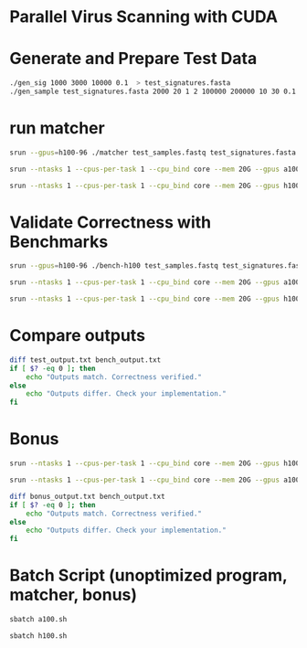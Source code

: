 # Parallel Virus Scanning with CUDA

# Generate and Prepare Test Data
```bash
./gen_sig 1000 3000 10000 0.1  > test_signatures.fasta
./gen_sample test_signatures.fasta 2000 20 1 2 100000 200000 10 30 0.1 > test_samples.fastq
```
# run matcher
```bash
srun --gpus=h100-96 ./matcher test_samples.fastq test_signatures.fasta > test_output.txt
```

```bash
srun --ntasks 1 --cpus-per-task 1 --cpu_bind core --mem 20G --gpus a100-40 --constraint xgph ./matcher test_samples.fastq test_signatures.fasta > test_output.txt
```

```bash
srun --ntasks 1 --cpus-per-task 1 --cpu_bind core --mem 20G --gpus h100-96 --constraint xgpi ./matcher test_samples.fastq test_signatures.fasta > test_output.txt
```

# Validate Correctness with Benchmarks
```bash
srun --gpus=h100-96 ./bench-h100 test_samples.fastq test_signatures.fasta > bench_output.txt
```

```bash
srun --ntasks 1 --cpus-per-task 1 --cpu_bind core --mem 20G --gpus a100-40 --constraint xgph ./bench-a100 test_samples.fastq test_signatures.fasta > bench_output.txt
```

```bash
srun --ntasks 1 --cpus-per-task 1 --cpu_bind core --mem 20G --gpus h100-96 --constraint xgpi ./bench-h100 test_samples.fastq test_signatures.fasta > bench_output.txt
```

# Compare outputs
```bash
diff test_output.txt bench_output.txt
if [ $? -eq 0 ]; then
    echo "Outputs match. Correctness verified."
else
    echo "Outputs differ. Check your implementation."
fi
```

# Bonus
```bash
srun --ntasks 1 --cpus-per-task 1 --cpu_bind core --mem 20G --gpus h100-96 --constraint xgpi ./bonus test_samples.fastq test_signatures.fasta > bonus_output.txt
```

```bash
srun --ntasks 1 --cpus-per-task 1 --cpu_bind core --mem 20G --gpus a100-40 --constraint xgph ./bonus test_samples.fastq test_signatures.fasta > bonus_output.txt
```


```bash
diff bonus_output.txt bench_output.txt
if [ $? -eq 0 ]; then
    echo "Outputs match. Correctness verified."
else
    echo "Outputs differ. Check your implementation."
fi
```

# Batch Script (unoptimized program, matcher, bonus)
```bash
sbatch a100.sh
```

```bash
sbatch h100.sh
```
